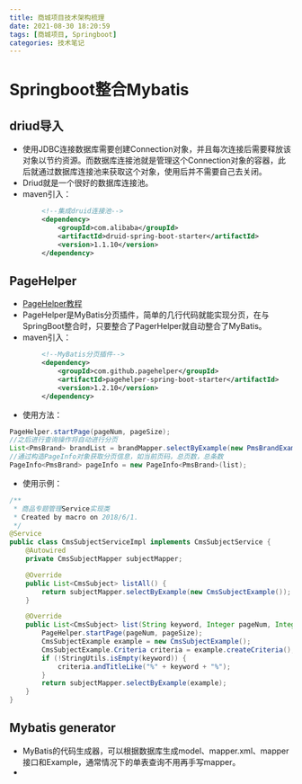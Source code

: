 ```yaml
---
title: 商城项目技术架构梳理
date: 2021-08-30 18:20:59
tags: [商城项目, Springboot]
categories: 技术笔记
---
```


# Springboot整合Mybatis

## driud导入

* 使用JDBC连接数据库需要创建Connection对象，并且每次连接后需要释放该对象以节约资源。而数据库连接池就是管理这个Connection对象的容器，此后就通过数据库连接池来获取这个对象，使用后并不需要自己去关闭。
* Driud就是一个很好的数据库连接池。
* maven引入：
```xml
        <!--集成druid连接池-->
        <dependency>
            <groupId>com.alibaba</groupId>
            <artifactId>druid-spring-boot-starter</artifactId>
            <version>1.1.10</version>
        </dependency>
```

## PageHelper

* [PageHelper教程](https://www.jianshu.com/p/50fcd7f127f0)
* PageHelper是MyBatis分页插件，简单的几行代码就能实现分页，在与SpringBoot整合时，只要整合了PagerHelper就自动整合了MyBatis。
* maven引入：
```xml
        <!--MyBatis分页插件-->
        <dependency>
            <groupId>com.github.pagehelper</groupId>
            <artifactId>pagehelper-spring-boot-starter</artifactId>
            <version>1.2.10</version>
        </dependency>
```
* 使用方法：
```java
PageHelper.startPage(pageNum, pageSize);
//之后进行查询操作将自动进行分页
List<PmsBrand> brandList = brandMapper.selectByExample(new PmsBrandExample());
//通过构造PageInfo对象获取分页信息，如当前页码，总页数，总条数
PageInfo<PmsBrand> pageInfo = new PageInfo<PmsBrand>(list);
```
* 使用示例：
```java
/**
 * 商品专题管理Service实现类
 * Created by macro on 2018/6/1.
 */
@Service
public class CmsSubjectServiceImpl implements CmsSubjectService {
    @Autowired
    private CmsSubjectMapper subjectMapper;

    @Override
    public List<CmsSubject> listAll() {
        return subjectMapper.selectByExample(new CmsSubjectExample());
    }

    @Override
    public List<CmsSubject> list(String keyword, Integer pageNum, Integer pageSize) {
        PageHelper.startPage(pageNum, pageSize);
        CmsSubjectExample example = new CmsSubjectExample();
        CmsSubjectExample.Criteria criteria = example.createCriteria();
        if (!StringUtils.isEmpty(keyword)) {
            criteria.andTitleLike("%" + keyword + "%");
        }
        return subjectMapper.selectByExample(example);
    }
}
```

## Mybatis generator

* MyBatis的代码生成器，可以根据数据库生成model、mapper.xml、mapper接口和Example，通常情况下的单表查询不用再手写mapper。
* 
